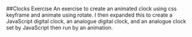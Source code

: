 ##Clocks Exercise
An exercise to create an animated clock using css keyframe and animate using rotate. I then expanded this to create a JavaScript digital clock, an analogue digital clock, and an analogue clock set by JavaScript then run by an animation.
